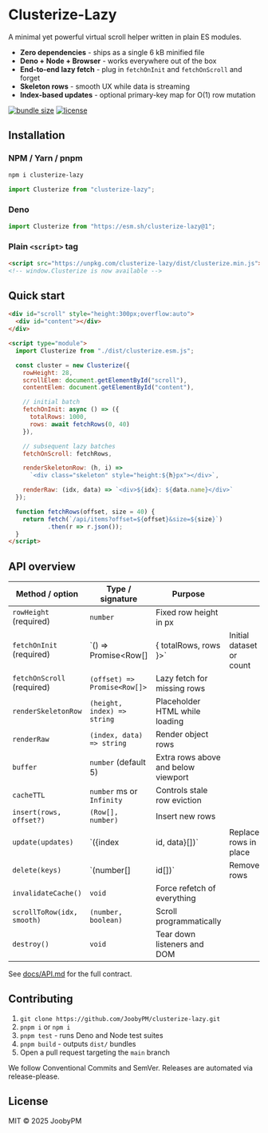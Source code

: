 # Clusterize-Lazy

A minimal yet powerful virtual scroll helper written in plain ES modules.

* **Zero dependencies** - ships as a single 6 kB minified file  
* **Deno + Node + Browser** - works everywhere out of the box  
* **End-to-end lazy fetch** - plug in `fetchOnInit` and `fetchOnScroll` and forget  
* **Skeleton rows** - smooth UX while data is streaming  
* **Index-based updates** - optional primary-key map for O(1) row mutation  

[![bundle size](https://img.shields.io/bundlephobia/minzip/clusterize-lazy?label=gzip)](https://bundlephobia.com/result?p=clusterize-lazy)
[![license](https://img.shields.io/github/license/JoobyPM/clusterize-lazy)](LICENSE)


## Installation

### NPM / Yarn / pnpm

```bash
npm i clusterize-lazy
````

```js
import Clusterize from "clusterize-lazy";
```

### Deno

```ts
import Clusterize from "https://esm.sh/clusterize-lazy@1";
```

### Plain `<script>` tag

```html
<script src="https://unpkg.com/clusterize-lazy/dist/clusterize.min.js"></script>
<!-- window.Clusterize is now available -->
```


## Quick start

```html
<div id="scroll" style="height:300px;overflow:auto">
  <div id="content"></div>
</div>

<script type="module">
  import Clusterize from "./dist/clusterize.esm.js";

  const cluster = new Clusterize({
    rowHeight: 28,
    scrollElem: document.getElementById("scroll"),
    contentElem: document.getElementById("content"),

    // initial batch
    fetchOnInit: async () => ({
      totalRows: 1000,
      rows: await fetchRows(0, 40)
    }),

    // subsequent lazy batches
    fetchOnScroll: fetchRows,

    renderSkeletonRow: (h, i) =>
      `<div class="skeleton" style="height:${h}px"></div>`,

    renderRaw: (idx, data) => `<div>${idx}: ${data.name}</div>`
  });

  function fetchRows(offset, size = 40) {
    return fetch(`/api/items?offset=${offset}&size=${size}`)
           .then(r => r.json());
  }
</script>
```


## API overview

| Method / option            | Type / signature             | Purpose                             |                          |
| -------------------------- | ---------------------------- | ----------------------------------- | ------------------------ |
| `rowHeight` (required)     | `number`                     | Fixed row height in px              |                          |
| `fetchOnInit` (required)   | \`() => Promise\<Row\[]      | { totalRows, rows }>\`              | Initial dataset or count |
| `fetchOnScroll` (required) | `(offset) => Promise<Row[]>` | Lazy fetch for missing rows         |                          |
| `renderSkeletonRow`        | `(height, index) => string`  | Placeholder HTML while loading      |                          |
| `renderRaw`                | `(index, data) => string`    | Render object rows                  |                          |
| `buffer`                   | `number` (default 5)         | Extra rows above and below viewport |                          |
| `cacheTTL`                 | `number` ms or `Infinity`    | Controls stale row eviction         |                          |
| `insert(rows, offset?)`    | `(Row[], number)`            | Insert new rows                     |                          |
| `update(updates)`          | \`({index                    | id, data}\[])\`                     | Replace rows in place    |
| `delete(keys)`             | \`(number\[]                 | id\[])\`                            | Remove rows              |
| `invalidateCache()`        | `void`                       | Force refetch of everything         |                          |
| `scrollToRow(idx, smooth)` | `(number, boolean)`          | Scroll programmatically             |                          |
| `destroy()`                | `void`                       | Tear down listeners and DOM         |                          |

See [docs/API.md](docs/API.md) for the full contract.


## Contributing

1. `git clone https://github.com/JoobyPM/clusterize-lazy.git`
2. `pnpm i` or `npm i`
3. `pnpm test` - runs Deno and Node test suites
4. `pnpm build` - outputs `dist/` bundles
5. Open a pull request targeting the `main` branch

We follow Conventional Commits and SemVer. Releases are automated via release-please.


## License

MIT © 2025 JoobyPM
